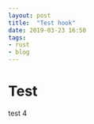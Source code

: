 ```yaml
---
layout: post
title:  "Test hook"
date: 2019-03-23 16:50
tags:
- rust
- blog
---
```


# Test

test 4

